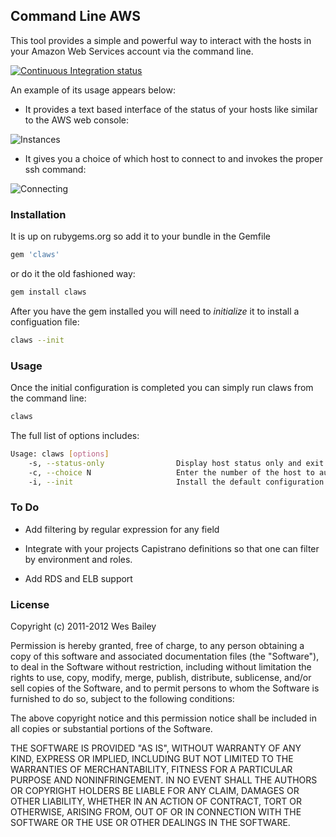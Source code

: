 ## Command Line AWS

This tool provides a simple and powerful way to interact with the hosts in your Amazon Web Services
account via the command line.

[![Continuous Integration status](https://secure.travis-ci.org/ruby-claws/claws.png)](http://travis-ci.org/ruby-claws/claws)

An example of its usage appears below:

* It provides a text based interface of the status of your hosts like similar to the AWS web console:

![Instances](http://i.imgur.com/VEC8V.png)

* It gives you a choice of which host to connect to and invokes the proper ssh command:

![Connecting](http://i.imgur.com/b6ieS.png)

### Installation

It is up on rubygems.org so add it to your bundle in the Gemfile

```bash
gem 'claws'
```

or do it the old fashioned way:

```bash
gem install claws
```

After you have the gem installed you will need to _initialize_ it to install a configuation file:

```bash
claws --init
```

### Usage

Once the initial configuration is completed you can simply run claws from the command line:

```bash
claws
```

The full list of options includes:

```bash
Usage: claws [options]
    -s, --status-only                Display host status only and exit
    -c, --choice N                   Enter the number of the host to automatically connect to
    -i, --init                       Install the default configuration file for the application
```

### To Do

* Add filtering by regular expression for any field

* Integrate with your projects Capistrano definitions so that one can filter by environment and
  roles.

* Add RDS and ELB support

### License

Copyright (c) 2011-2012 Wes Bailey

Permission is hereby granted, free of charge, to any person obtaining a copy of this software and
associated documentation files (the "Software"), to deal in the Software without restriction,
including without limitation the rights to use, copy, modify, merge, publish, distribute,
sublicense, and/or sell copies of the Software, and to permit persons to whom the Software is
furnished to do so, subject to the following conditions:

The above copyright notice and this permission notice shall be included in all copies or substantial
portions of the Software.

THE SOFTWARE IS PROVIDED "AS IS", WITHOUT WARRANTY OF ANY KIND, EXPRESS OR IMPLIED, INCLUDING BUT
NOT LIMITED TO THE WARRANTIES OF MERCHANTABILITY, FITNESS FOR A PARTICULAR PURPOSE AND
NONINFRINGEMENT. IN NO EVENT SHALL THE AUTHORS OR COPYRIGHT HOLDERS BE LIABLE FOR ANY CLAIM, DAMAGES
OR OTHER LIABILITY, WHETHER IN AN ACTION OF CONTRACT, TORT OR OTHERWISE, ARISING FROM, OUT OF OR IN
CONNECTION WITH THE SOFTWARE OR THE USE OR OTHER DEALINGS IN THE SOFTWARE.
